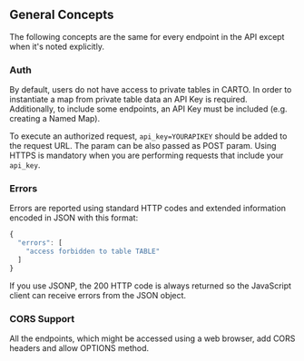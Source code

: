 ## General Concepts

The following concepts are the same for every endpoint in the API except when it's noted explicitly.

### Auth

By default, users do not have access to private tables in CARTO. In order to instantiate a map from private table data an API Key is required. Additionally, to include some endpoints, an API Key must be included (e.g. creating a Named Map).

To execute an authorized request, `api_key=YOURAPIKEY` should be added to the request URL. The param can be also passed as POST param. Using HTTPS is mandatory when you are performing requests that include your `api_key`.

### Errors

Errors are reported using standard HTTP codes and extended information encoded in JSON with this format:

```javascript
{
  "errors": [
    "access forbidden to table TABLE"
  ]
}
```

If you use JSONP, the 200 HTTP code is always returned so the JavaScript client can receive errors from the JSON object.

### CORS Support

All the endpoints, which might be accessed using a web browser, add CORS headers and allow OPTIONS method.